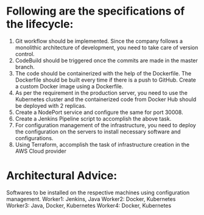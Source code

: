 # Following are the specifications of the lifecycle:
  1. Git workflow should be implemented. Since the company follows a monolithic architecture of development, you need to take care of version control.
  2. CodeBuild should be triggered once the commits are made in the master branch.
  3. The code should be containerized with the help of the Dockerfile. The Dockerfile should be built every time if there is a push to GitHub.
     Create a custom Docker image using a Dockerfile.
  4. As per the requirement in the production server, you need to use the Kubernetes cluster and the containerized code from Docker Hub should be deployed with 2 replicas.
  5. Create a NodePort service and configure the same for port 30008.
  6. Create a Jenkins Pipeline script to accomplish the above task.
  7. For configuration management of the infrastructure, you need to deploy the configuration on the servers to install necessary software and configurations.
  8. Using Terraform, accomplish the task of infrastructure creation in the AWS Cloud provider
     
# Architectural Advice:
  Softwares to be installed on the respective machines using configuration management.
  Worker1: Jenkins, Java
  Worker2: Docker, Kubernetes
  Worker3: Java, Docker, Kubernetes
  Worker4: Docker, Kubernetes
